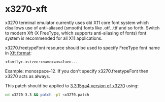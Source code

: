 x3270-xft
=========

x3270 terminal emulator currently uses old X11 core font system which disallows use of anti-aliased (smooth) fonts like .otf, .ttf and so forth. Switch to modern Xft (X FreeType, which supports anti-aliasing of fonts) font system is recommended for all X11 applications.

x3270.freetypeFont resource should be used to specify FreeType font name in [Xft format]:
```
<family>-<size>:<name>=<value>...
```
Example: monospace-12. If you don't specify x3270.freetypeFont then x3270 acts as always.

This patch should be applied to [3.3.15ga4 version of x3270] using:
```sh
cd x3270-3.3 && patch -p1 <x3270.patch
```

[Xft format]:http://www.keithp.com/~keithp/render/Xft.tutorial
[3.3.15ga4 version of x3270]:http://prdownloads.sourceforge.net/x3270/suite3270-3.3.15ga4-src.tgz?download